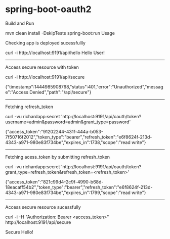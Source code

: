 # spring-boot-oauth2

Build and Run

mvn clean install -DskipTests spring-boot:run
Usage

Checking app is deployed sucessfullly

curl -i http://localhost:9191/api/hello
Hello User!

----------------------------------------------------------------
Access secure resource with token 

curl -i http://localhost:9191/api/secure

{"timestamp":1444985908768,"status":401,"error":"Unauthorized","message":"Access Denied","path":"/api/secure"}

-----------------------------------------------------------------
Fetching refresh_token

curl -vu richardapp:secret 'http://localhost:9191/api/oauth/token?username=admin&password=admin&grant_type=password'

{"access_token":"91202244-431f-444a-b053-7f50716f2012","token_type":"bearer","refresh_token":"e6f8624f-213d-4343-a971-980e83f734be","expires_in":1738,"scope":"read write"}

-----------------------------------------------------------------
Fetching acess_token by submitting refresh_token

curl -vu richardapp:secret 'http://localhost:9191/api/oauth/token?grant_type=refresh_token&refresh_token=<refresh_token>'

{"access_token":"821c99d4-2c9f-4990-b68d-18eacaff54b2","token_type":"bearer","refresh_token":"e6f8624f-213d-4343-a971-980e83f734be","expires_in":1799,"scope":"read write"}

-----------------------------------------------------------------
Access secure resource sucessfully

curl -i -H "Authorization: Bearer <access_token>" http://localhost:9191/api/secure

Secure Hello!
